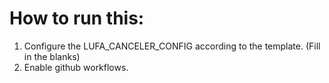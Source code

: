 # How to run this:

1. Configure the LUFA_CANCELER_CONFIG according to the template. (Fill in the blanks)
2. Enable github workflows.